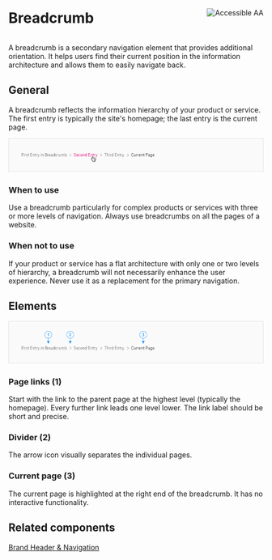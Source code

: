 <div style="display: inline-flex; align-items: center; justify-content: space-between; width: 100%;">
    <h1>Breadcrumb</h1>
    <img src="assets/tag-aa.svg" alt="Accessible AA" />
</div>

A breadcrumb is a secondary navigation element that provides additional orientation. It helps users find their current position in the information architecture and allows them to easily navigate back.

## General

A breadcrumb reflects the information hierarchy of your product or service. The first entry is typically the site's homepage; the last entry is the current page.

![Image Name](./img/breadcrumb-general.png)

### When to use

Use a breadcrumb particularly for complex products or services with three or more levels of navigation. Always use breadcrumbs on all the pages of a website.

### When not to use

If your product or service has a flat architecture with only one or two levels of hierarchy, a breadcrumb will not necessarily enhance the user experience. Never use it as a replacement for the primary navigation.

## Elements

![Image Name](./img/elements.png)

### Page links (1)

Start with the link to the parent page at the highest level (typically the homepage). Every further link leads one level lower. The link label should be short and precise.

### Divider (2)

The arrow icon visually separates the individual pages.

### Current page (3)

The current page is highlighted at the right end of the breadcrumb. It has no interactive functionality.

## Related components

<a href="?path=/usage/components-brand-header-navigation--standard">Brand Header & Navigation</a>
